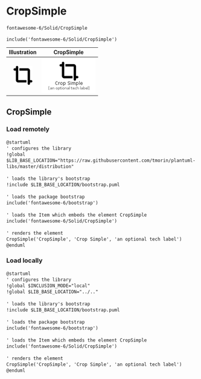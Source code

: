 # CropSimple


```text
fontawesome-6/Solid/CropSimple
```

```text
include('fontawesome-6/Solid/CropSimple')
```



| Illustration | CropSimple |
| :---: | :---: |
| ![illustration for Illustration](../../fontawesome-6/Solid/CropSimple.png) | ![illustration for CropSimple](../../fontawesome-6/Solid/CropSimple.Local.png) |




## CropSimple

### Load remotely
```plantuml
@startuml
' configures the library
!global $LIB_BASE_LOCATION="https://raw.githubusercontent.com/tmorin/plantuml-libs/master/distribution"

' loads the library's bootstrap
!include $LIB_BASE_LOCATION/bootstrap.puml

' loads the package bootstrap
include('fontawesome-6/bootstrap')

' loads the Item which embeds the element CropSimple
include('fontawesome-6/Solid/CropSimple')

' renders the element
CropSimple('CropSimple', 'Crop Simple', 'an optional tech label')
@enduml
```

### Load locally
```plantuml
@startuml
' configures the library
!global $INCLUSION_MODE="local"
!global $LIB_BASE_LOCATION="../.."

' loads the library's bootstrap
!include $LIB_BASE_LOCATION/bootstrap.puml

' loads the package bootstrap
include('fontawesome-6/bootstrap')

' loads the Item which embeds the element CropSimple
include('fontawesome-6/Solid/CropSimple')

' renders the element
CropSimple('CropSimple', 'Crop Simple', 'an optional tech label')
@enduml
```

